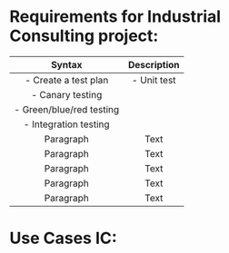 # Requirements for Industrial Consulting project:


| Syntax      | Description |
|   :----:    |    :----:   |
| -	Create a test plan      | -	Unit test |
|-	Canary testing
|-	Green/blue/red testing
|-	Integration testing
| Paragraph   | Text                      |
| Paragraph   | Text                      |
| Paragraph   | Text                      |
| Paragraph   | Text                      |
| Paragraph   | Text                      |






# Use Cases IC:
